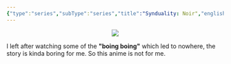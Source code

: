 ```yaml
---
{"type":"series","subType":"series","title":"Synduality: Noir","englishTitle":"Synduality: Noir","year":2023,"dataSource":"MALAPI","url":"https://myanimelist.net/anime/53026/Synduality__Noir","id":53026,"genres":["Action","Sci-Fi"],"studios":["8bit"],"episodes":12,"duration":"24 min per ep","onlineRating":6.76,"actors":null,"image":"https://cdn.myanimelist.net/images/anime/1464/134806.jpg","released":true,"streamingServices":["Disney+","Hulu"],"airing":false,"airedFrom":"11/07/2023","airedTo":"26/09/2023","watched":false,"lastWatched":"","personalRating":0,"tags":["mediaDB/tv/series"],"dg-publish":true,"permalink":"/media-db/series/synduality-noir-2023/","dgPassFrontmatter":true,"noteIcon":"1","created":"2023-11-14T21:08:36.345+05:30","updated":"2023-12-10T09:54:05.824+05:30"}
---
```


<center><img src="https://cdn.myanimelist.net/images/anime/1464/134806.jpg"></center>

I left after watching some of the **"boing boing"** which led to nowhere, the story is kinda boring for me. So this anime is not for me.